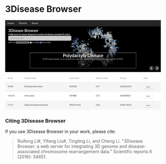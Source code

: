 # 3Disease Browser
![](image/home.png)

### Citing 3Disease Browser

If you use 3Disease Browser in your work, please cite:

> Ruifeng Li#, Yifang Liu#, Tingting Li, and Cheng Li. "3Disease Browser: a web server for integrating 3D genome and disease-associated chromosome rearrangement data."
> Scientific reports 6 (2016): 34651.
